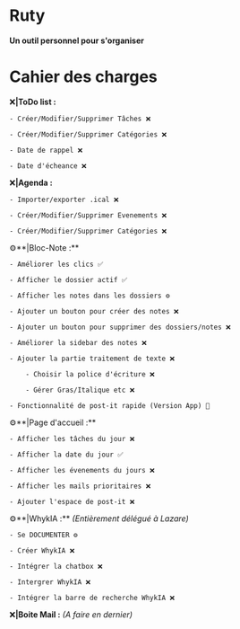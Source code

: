 # Ruty
**Un outil personnel pour s'organiser**


# Cahier des charges

❌**|ToDo list :**

    - Créer/Modifier/Supprimer Tâches ❌
    
    - Créer/Modifier/Supprimer Catégories ❌
    
    - Date de rappel ❌
    
    - Date d'écheance ❌
    


❌**|Agenda :** 

    - Importer/exporter .ical ❌
    
    - Créer/Modifier/Supprimer Evenements ❌
    
    - Créer/Modifier/Supprimer Catégories ❌
    


⚙️**|Bloc-Note :**

    - Améliorer les clics ✅
    
    - Afficher le dossier actif ✅
    
    - Afficher les notes dans les dossiers ⚙️
    
    - Ajouter un bouton pour créer des notes ❌
    
    - Ajouter un bouton pour supprimer des dossiers/notes ❌

    - Améliorer la sidebar des notes ❌
    
    - Ajouter la partie traitement de texte ❌
    
        - Choisir la police d'écriture ❌
        
        - Gérer Gras/Italique etc ❌

    - Fonctionnalité de post-it rapide (Version App) 🚀
    


⚙️**|Page d'accueil :**

    - Afficher les tâches du jour ❌
    
    - Afficher la date du jour ✅

    - Afficher les évenements du jours ❌
    
    - Afficher les mails prioritaires ❌
    
    - Ajouter l'espace de post-it ❌
    


⚙️**|WhykIA :** *(Entièrement délégué à Lazare)*

    - Se DOCUMENTER ⚙️
    
    - Créer WhykIA ❌
    
    - Intégrer la chatbox ❌
    
    - Intergrer WhykIA ❌
    
    - Intégrer la barre de recherche WhykIA ❌
    


❌**|Boite Mail :** *(A faire en dernier)*
